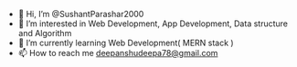 - 👋 Hi, I’m @SushantParashar2000
- 👀 I’m interested in Web Development, App Development, Data structure and Algorithm
- 🌱 I’m currently learning Web Development( MERN stack )
- 📫 How to reach me deepanshudeepa78@gmail.com


